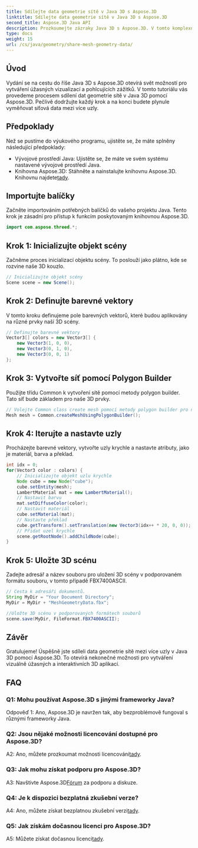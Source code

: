 ```yaml
---
title: Sdílejte data geometrie sítě v Java 3D s Aspose.3D
linktitle: Sdílejte data geometrie sítě v Java 3D s Aspose.3D
second_title: Aspose.3D Java API
description: Prozkoumejte zázraky Java 3D s Aspose.3D. V tomto komplexním kurzu se dozvíte, jak bez námahy sdílet data geometrie sítě mezi uzly.
type: docs
weight: 15
url: /cs/java/geometry/share-mesh-geometry-data/
---
```

## Úvod

Vydání se na cestu do říše Java 3D s Aspose.3D otevírá svět možností pro vytváření úžasných vizualizací a pohlcujících zážitků. V tomto tutoriálu vás provedeme procesem sdílení dat geometrie sítě v Java 3D pomocí Aspose.3D. Pečlivě dodržujte každý krok a na konci budete plynule vyměňovat síťová data mezi více uzly.

## Předpoklady

Než se pustíme do výukového programu, ujistěte se, že máte splněny následující předpoklady:

- Vývojové prostředí Java: Ujistěte se, že máte ve svém systému nastavené vývojové prostředí Java.
-  Knihovna Aspose.3D: Stáhněte a nainstalujte knihovnu Aspose.3D. Knihovnu najdete[tady](https://releases.aspose.com/3d/java/).

## Importujte balíčky

Začněte importováním potřebných balíčků do vašeho projektu Java. Tento krok je zásadní pro přístup k funkcím poskytovaným knihovnou Aspose.3D.

```java
import com.aspose.threed.*;
```

## Krok 1: Inicializujte objekt scény

Začněme proces inicializací objektu scény. To poslouží jako plátno, kde se rozvine naše 3D kouzlo.

```java
// Inicializujte objekt scény
Scene scene = new Scene();
```

## Krok 2: Definujte barevné vektory

V tomto kroku definujeme pole barevných vektorů, které budou aplikovány na různé prvky naší 3D scény.

```java
// Definujte barevné vektory
Vector3[] colors = new Vector3[] {
    new Vector3(1, 0, 0),
    new Vector3(0, 1, 0),
    new Vector3(0, 0, 1)
};
```

## Krok 3: Vytvořte síť pomocí Polygon Builder

Použijte třídu Common k vytvoření sítě pomocí metody polygon builder. Tato síť bude základem pro naše 3D prvky.

```java
// Volejte Common class create mesh pomocí metody polygon builder pro nastavení instance mesh
Mesh mesh = Common.createMeshUsingPolygonBuilder();
```

## Krok 4: Iterujte a nastavte uzly

Procházejte barevné vektory, vytvořte uzly krychle a nastavte atributy, jako je materiál, barva a překlad.

```java
int idx = 0;
for(Vector3 color : colors) {
    // Inicializujte objekt uzlu krychle
    Node cube = new Node("cube");
    cube.setEntity(mesh);
    LambertMaterial mat = new LambertMaterial();
    // Nastavit barvu
    mat.setDiffuseColor(color);
    // Nastavit materiál
    cube.setMaterial(mat);
    // Nastavte překlad
    cube.getTransform().setTranslation(new Vector3(idx++ * 20, 0, 0));
    // Přidat uzel krychle
    scene.getRootNode().addChildNode(cube);
}
```

## Krok 5: Uložte 3D scénu

Zadejte adresář a název souboru pro uložení 3D scény v podporovaném formátu souboru, v tomto případě FBX7400ASCII.

```java
// Cesta k adresáři dokumentů.
String MyDir = "Your Document Directory";
MyDir = MyDir + "MeshGeometryData.fbx";

//Uložte 3D scénu v podporovaných formátech souborů
scene.save(MyDir, FileFormat.FBX7400ASCII);
```

## Závěr

Gratulujeme! Úspěšně jste sdíleli data geometrie sítě mezi více uzly v Java 3D pomocí Aspose.3D. To otevírá nekonečné možnosti pro vytváření vizuálně úžasných a interaktivních 3D aplikací.

## FAQ

### Q1: Mohu používat Aspose.3D s jinými frameworky Java?

Odpověď 1: Ano, Aspose.3D je navržen tak, aby bezproblémově fungoval s různými frameworky Java.

### Q2: Jsou nějaké možnosti licencování dostupné pro Aspose.3D?

 A2: Ano, můžete prozkoumat možnosti licencování[tady](https://purchase.aspose.com/buy).

### Q3: Jak mohu získat podporu pro Aspose.3D?

 A3: Navštivte Aspose.3D[Fórum](https://forum.aspose.com/c/3d/18) za podporu a diskuze.

### Q4: Je k dispozici bezplatná zkušební verze?

 A4: Ano, můžete získat bezplatnou zkušební verzi[tady](https://releases.aspose.com/).

### Q5: Jak získám dočasnou licenci pro Aspose.3D?

 A5: Můžete získat dočasnou licenci[tady](https://purchase.aspose.com/temporary-license/).